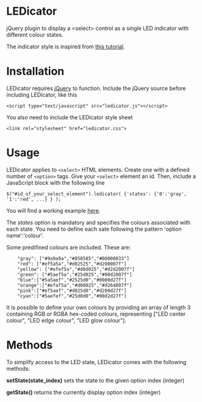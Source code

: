 # LEDicator
jQuery plugin to display a &lt;select> control as a single LED indicator with different colour states.

The indicator style is inspired from [this tutorial](http://tympanus.net/Tutorials/CSS3ButtonSwitches/).

# Installation

LEDicator requires [jQuery](https://jquery.com) to function. Include the jQuery source before including LEDicator, like this
````
<script type="text/javascript" src="ledicator.js"></script>
````

You also need to include the LEDicator style sheet

````
<link rel="stylesheet" href="ledicator.css">
````

# Usage

LEDicator applies to ````<select>```` HTML elements. Create one with a defined number of ````<option>```` tags. Give your ````<select>```` element an id. Then, include a JavaScript block with the following line

````
$("#id_of_your_select_element").ledicator( {'states': {'0':'gray', '1':'red', ...} } );
````
You will find a working example [here](https://github.com/vpaeder/ledicator/blob/master/ledicator-demo.html).

The *states* option is mandatory and specifies the colours associated with each state. You need to define each sate following the pattern 'option name':'colour'.

Some predifined colours are included. These are:

````
	"gray": ["#9a9a9a","#858585","#00000033"]
	"red": ["#ef5a5a","#d02525","#d200007f"]
	"yellow": ["#efef5a","#d0d025","#d2d2007f"]
	"green": ["#5aef5a","#25d025","#00d2007f"]
	"blue":["#5a5aef","#2525d0","#0000d27f"]
	"orange":["#efaf5a","#d08025","#d264007f"]
	"pink":["#ef5aef","#d025d0","#d200d27f"]
	"cyan":["#5aefef","#25d0d0","#00d2d27f"]	
````

It is possible to define your own colours by providing an array of length 3 containing RGB or RGBA hex-coded colours, representing ["LED center colour", "LED edge colour", "LED glow colour"].

# Methods

To simplify access to the LED state, LEDicator comes with the following methods:

**setState(state_index)** sets the state to the given option index (integer)

**getState()** returns the currently display option index (integer)
